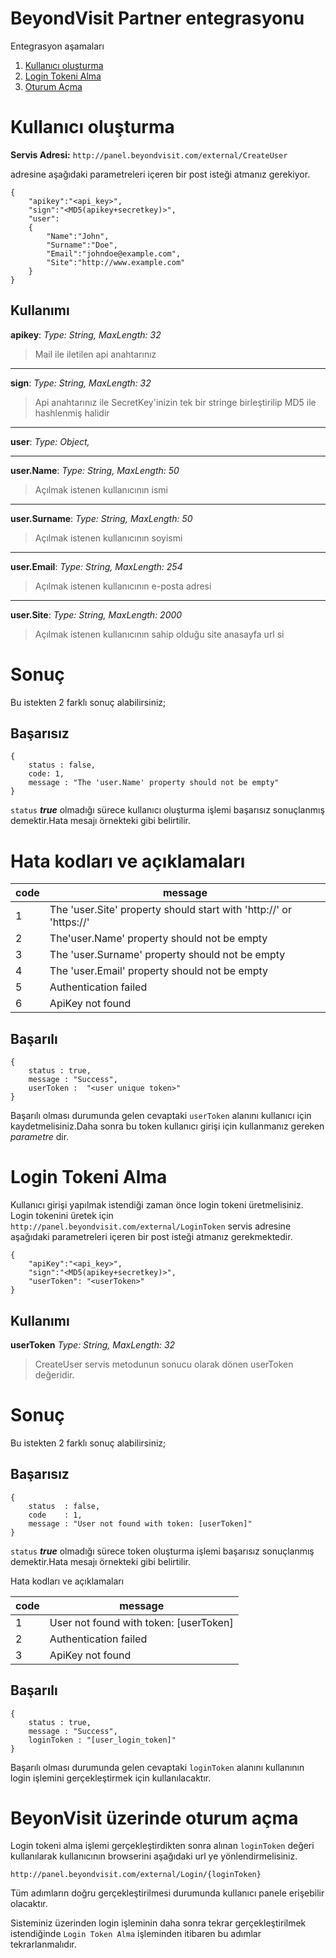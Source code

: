 BeyondVisit Partner entegrasyonu
===================

Entegrasyon aşamaları 
1. [Kullanıcı oluşturma](#user)
2. [Login Tokeni Alma](#anahtar)
3. [Oturum Açma](#oturum)



<a name="user"></a>
Kullanıcı oluşturma 
===================================
**Servis Adresi:** ``http://panel.beyondvisit.com/external/CreateUser``

adresine aşağıdaki parametreleri içeren bir post isteği atmanız gerekiyor.
    
    {
        "apikey":"<api_key>",
        "sign":"<MD5(apikey+secretkey)>",
        "user":
        {
            "Name":"John",
            "Surname":"Doe",
            "Email":"johndoe@example.com",
            "Site":"http://www.example.com"
        }
    }
## Kullanımı
**apikey**:
*Type: String,*
*MaxLength: 32*

>Mail ile iletilen api anahtarınız


----------


**sign**:
*Type: String,*
*MaxLength: 32*

>Api anahtarınız ile SecretKey'inizin tek bir stringe birleştirilip MD5 ile hashlenmiş halidir

----------


**user**:
*Type: Object,*

----------


**user.Name**:
*Type: String,*
*MaxLength: 50*
>Açılmak istenen kullanıcının ismi

----------


**user.Surname**:
*Type: String,*
*MaxLength: 50*
>Açılmak istenen kullanıcının soyismi

----------


**user.Email**:
*Type: String,*
*MaxLength: 254*
>Açılmak istenen kullanıcının e-posta adresi

----------


**user.Site**:
*Type: String,*
*MaxLength: 2000*
>Açılmak istenen kullanıcının sahip olduğu site anasayfa url si



Sonuç
======
Bu istekten 2 farklı sonuç alabilirsiniz;

## Başarısız

    { 
        status : false,
        code: 1,
        message : "The 'user.Name' property should not be empty" 
    }

`status` ***true*** olmadığı sürece kullanıcı oluşturma işlemi başarısız sonuçlanmış demektir.Hata mesajı örnekteki gibi belirtilir.

Hata kodları ve açıklamaları
============================
| code | message                                                            |
|------|--------------------------------------------------------------------|
| 1    | The 'user.Site' property should start with 'http://' or 'https://' |
| 2    | The'user.Name' property should not be empty                        |
| 3    | The 'user.Surname' property should not be empty                    |
| 4    | The 'user.Email' property should not be empty                      |
| 5    | Authentication failed                                              |
| 6    | ApiKey not found                                                   |


## Başarılı

    { 
        status : true,
        message : "Success", 
        userToken :  "<user unique token>"
    }

Başarılı olması durumunda gelen cevaptaki `userToken` alanını kullanıcı için kaydetmelisiniz.Daha sonra bu token kullanıcı girişi için kullanmanız gereken _parametre_ dir.

<a name="anahtar"></a>
Login Tokeni Alma 
================

Kullanıcı girişi yapılmak istendiği zaman önce login tokeni üretmelisiniz. 
Login tokenini üretek için ``http://panel.beyondvisit.com/external/LoginToken`` servis adresine aşağıdaki parametreleri içeren bir post isteği atmanız gerekmektedir.

    {
        "apiKey":"<api_key>",
        "sign":"<MD5(apikey+secretkey)>",
        "userToken": "<userToken>"
    }

## Kullanımı
**userToken**
*Type: String,*
*MaxLength: 32*
>CreateUser servis metodunun sonucu olarak dönen userToken değeridir.


Sonuç
======
Bu istekten 2 farklı sonuç alabilirsiniz;

## Başarısız

    { 
        status  : false,
        code    : 1, 
        message : "User not found with token: [userToken]" 
    }

`status` ***true*** olmadığı sürece token oluşturma işlemi başarısız sonuçlanmış demektir.Hata mesajı örnekteki gibi belirtilir.

Hata kodları ve açıklamaları

| code | message                                 |
|------|-----------------------------------------|
| 1    | User not found with token: [userToken]  |
| 2    | Authentication failed                   |
| 3    | ApiKey not found                        |

## Başarılı

    { 
        status : true, 
        message : "Success", 
        loginToken : "[user_login_token]" 
    }

Başarılı olması durumunda gelen cevaptaki `loginToken` alanını kullanının login işlemini gerçekleştirmek için kullanılacaktır.


<a name="oturum"></a>
BeyonVisit üzerinde oturum açma 
=============================

Login tokeni alma işlemi gerçekleştirdikten sonra alınan `loginToken` değeri kullanılarak kullanıcının browserini aşağıdaki url ye yönlendirmelisiniz.

    http://panel.beyondvisit.com/external/Login/{loginToken}

Tüm adımların doğru gerçekleştirilmesi durumunda kullanıcı panele erişebilir olacaktır.

Sisteminiz üzerinden login işleminin daha sonra tekrar gerçekleştirilmek istendiğinde `Login Token Alma` işleminden itibaren bu adımlar tekrarlanmalıdır.
